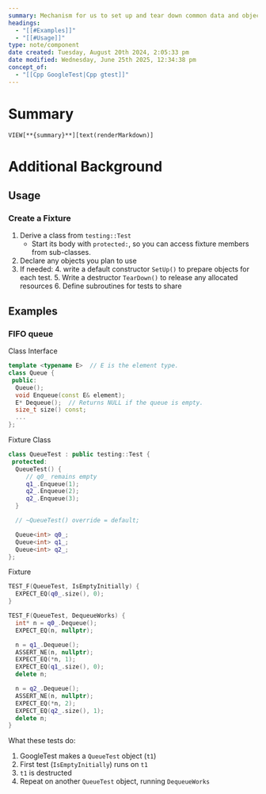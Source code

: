 ```yaml
---
summary: Mechanism for us to set up and tear down common data and objects required by multiple tests within a test suite. Helpful for code reuse.
headings:
  - "[[#Examples]]"
  - "[[#Usage]]"
type: note/component
date created: Tuesday, August 20th 2024, 2:05:33 pm
date modified: Wednesday, June 25th 2025, 12:34:38 pm
concept_of:
  - "[[Cpp GoogleTest|Cpp gtest]]"
---
```


# Summary
`VIEW[**{summary}**][text(renderMarkdown)]`

# Additional Background

## Usage
### Create a Fixture
1. Derive a class from `testing::Test`
	- Start its body with `protected:`, so you can access fixture members from sub-classes.
2. Declare any objects you plan to use
3. If needed: 
	4. write a default constructor `SetUp()` to prepare objects for each test. 
	5. Write a destructor `TearDown()` to release any allocated resources
	6. Define subroutines for tests to share

## Examples
### FIFO queue
Class Interface
```cpp
template <typename E>  // E is the element type.
class Queue {
 public:
  Queue();
  void Enqueue(const E& element);
  E* Dequeue();  // Returns NULL if the queue is empty.
  size_t size() const;
  ...
};
```
Fixture Class
```cpp
class QueueTest : public testing::Test {
 protected:
  QueueTest() {
     // q0_ remains empty
     q1_.Enqueue(1);
     q2_.Enqueue(2);
     q2_.Enqueue(3);
  }

  // ~QueueTest() override = default;

  Queue<int> q0_;
  Queue<int> q1_;
  Queue<int> q2_;
};
```
Fixture
```cpp
TEST_F(QueueTest, IsEmptyInitially) {
  EXPECT_EQ(q0_.size(), 0);
}

TEST_F(QueueTest, DequeueWorks) {
  int* n = q0_.Dequeue();
  EXPECT_EQ(n, nullptr);

  n = q1_.Dequeue();
  ASSERT_NE(n, nullptr);
  EXPECT_EQ(*n, 1);
  EXPECT_EQ(q1_.size(), 0);
  delete n;

  n = q2_.Dequeue();
  ASSERT_NE(n, nullptr);
  EXPECT_EQ(*n, 2);
  EXPECT_EQ(q2_.size(), 1);
  delete n;
}
```
What these tests do:
1. GoogleTest makes a `QueueTest` object (`t1`)
2. First test (`IsEmptyInitially`) runs on `t1`
3. `t1` is destructed
4. Repeat on another `QueueTest` object, running `DequeueWorks`
